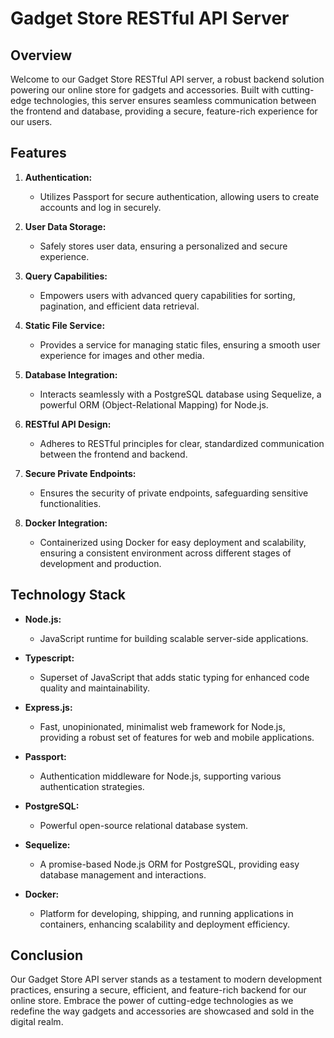 # Gadget Store RESTful API Server

## Overview

Welcome to our Gadget Store RESTful API server, a robust backend solution powering our online store for gadgets and accessories. Built with cutting-edge technologies, this server ensures seamless communication between the frontend and database, providing a secure, feature-rich experience for our users.

## Features

1. **Authentication:**
   - Utilizes Passport for secure authentication, allowing users to create accounts and log in securely.

2. **User Data Storage:**
   - Safely stores user data, ensuring a personalized and secure experience.

3. **Query Capabilities:**
   - Empowers users with advanced query capabilities for sorting, pagination, and efficient data retrieval.

4. **Static File Service:**
   - Provides a service for managing static files, ensuring a smooth user experience for images and other media.

5. **Database Integration:**
   - Interacts seamlessly with a PostgreSQL database using Sequelize, a powerful ORM (Object-Relational Mapping) for Node.js.

6. **RESTful API Design:**
   - Adheres to RESTful principles for clear, standardized communication between the frontend and backend.

7. **Secure Private Endpoints:**
   - Ensures the security of private endpoints, safeguarding sensitive functionalities.

8. **Docker Integration:**
   - Containerized using Docker for easy deployment and scalability, ensuring a consistent environment across different stages of development and production.

## Technology Stack

- **Node.js:**
  - JavaScript runtime for building scalable server-side applications.

- **Typescript:**
  - Superset of JavaScript that adds static typing for enhanced code quality and maintainability.

- **Express.js:**
  - Fast, unopinionated, minimalist web framework for Node.js, providing a robust set of features for web and mobile applications.

- **Passport:**
  - Authentication middleware for Node.js, supporting various authentication strategies.

- **PostgreSQL:**
  - Powerful open-source relational database system.

- **Sequelize:**
  - A promise-based Node.js ORM for PostgreSQL, providing easy database management and interactions.

- **Docker:**
  - Platform for developing, shipping, and running applications in containers, enhancing scalability and deployment efficiency.

## Conclusion

Our Gadget Store API server stands as a testament to modern development practices, ensuring a secure, efficient, and feature-rich backend for our online store. Embrace the power of cutting-edge technologies as we redefine the way gadgets and accessories are showcased and sold in the digital realm.
